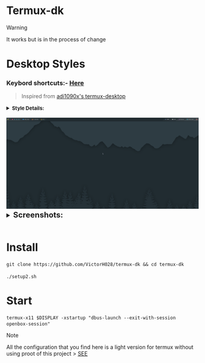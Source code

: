 # Termux-dk

> [!WARNING]
> It works but is in the process of change 

# Desktop Styles 

### Keybord shortcuts:- [Here](https://github.com/sabamdarif/termux-desktop/blob/main/see-more.md#openbox-keybindings-cheat-sheet)
>Inspired from [adi1090x's termux-desktop](https://github.com/adi1090x/termux-desktop)


<details>
<summary><b style ="font-size: small">Style Details: </summary>
Theme Used: 
<br>

- GTK Theme:- [Nordic-darker](https://www.gnome-look.org/p/1267246)
- Openbox Theme:- [Nord-Openbox](https://gitlab.com/the-zero885/nord-openbox-theme)
- Kvantum:- [Nord-Kvantum](https://store.kde.org/p/1533594)

Icon Used:
<br>

- Icons:- [Nordzy](https://store.kde.org/p/1686927)
- Cursor Theme:- [Nordic-cursors](https://www.gnome-look.org/p/1662218/)

</b>
</details>
<br>

<center><img src=".img/openbox/look_1/desktop.png"></center>

<details style ="font-size: larger">
<summary><b style ="font-size: larger">Screenshots: </b></summary>

| Apps | Dashboard |
|:--:|:--:|
| ![Apps](.img/openbox/look_1/apps.png) | ![Dashboard](.img/openbox/look_1/dashbord.png) |
| **Launcher** | **Powermenu**  |
| ![Launcher](.img/openbox/look_1/launcher.png) | ![Powermenu](.img/openbox/look_1/powermenu.png) 

</details>

<br>

# Install 

```
git clone https://github.com/VictorH028/termux-dk && cd termux-dk

./setup2.sh 
```

# Start 

```
termux-x11 $DISPLAY -xstartup "dbus-launch --exit-with-session openbox-session"
```

> [!NOTE]
> All the configuration that you find here is a light version for termux without using proot of this project
    > [SEE](https://github.com/sabamdarif/termux-desktop/tree/main) 
